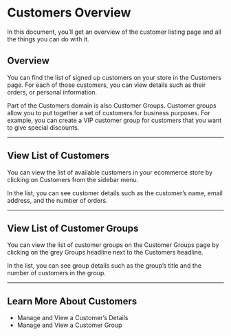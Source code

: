 # Customers Overview

In this document, you’ll get an overview of the customer listing page and all the things you can do with it.

## Overview

You can find the list of signed up customers on your store in the Customers page. For each of those customers, you can view details such as their orders, or personal information.

Part of the Customers domain is also Customer Groups. Customer groups allow you to put together a set of customers for business purposes. For example, you can create a VIP customer group for customers that you want to give special discounts.

---

## View List of Customers

You can view the list of available customers in your ecommerce store by clicking on Customers from the sidebar menu.

In the list, you can see customer details such as the customer’s name, email address, and the number of orders.

---

## View List of Customer Groups

You can view the list of customer groups on the Customer Groups page by clicking on the grey Groups headline next to the Customers headline.

In the list, you can see group details such as the group’s title and the number of customers in the group.

---

## Learn More About Customers

- Manage and View a Customer’s Details
- Manage and View a Customer Group
